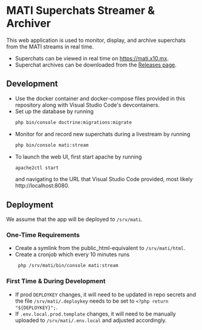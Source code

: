 # MATI Superchats Streamer & Archiver
This web application is used to monitor, display, and archive superchats from the MATI streams in real time.
* Superchats can be viewed in real time on https://mati.x10.mx.
* Superchat archives can be downloaded from the [Releases page](https://github.com/iCantSneed/mati-superchats/releases).

## Development
* Use the docker container and docker-compose files provided in this repository along with Visual Studio Code's devcontainers.
* Set up the database by running
  ```bash
  php bin/console doctrine:migrations:migrate
  ```
* Monitor for and record new superchats during a livestream by running
  ```bash
  php bin/console mati:stream
  ```
* To launch the web UI, first start apache by running
  ```bash
  apache2ctl start
  ```
  and navigating to the URL that Visual Studio Code provided, most likely http://localhost:8080.

## Deployment
We assume that the app will be deployed to `/srv/mati`.

### One-Time Requirements
* Create a symlink from the public_html-equivalent to `/srv/mati/html`.
* Create a cronjob which every 10 minutes runs
  ```bash
   php /srv/mati/bin/console mati:stream
   ```

### First Time & During Development
* If prod `DEPLOYKEY` changes, it will need to be updated in repo secrets and the file `/srv/mati/.deploykey` needs to be set to `<?php return "${DEPLOYKEY}";`.
* If `.env.local.prod.template` changes, it will need to be manually uploaded to `/srv/mati/.env.local` and adjusted accordingly.
